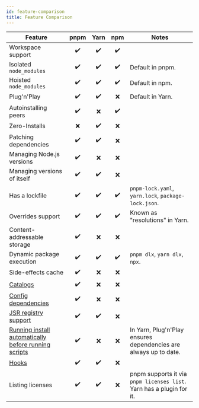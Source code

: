```yaml
---
id: feature-comparison
title: Feature Comparison
---
```


| Feature                                                 |pnpm|Yarn|npm | Notes |
| ---                                                     |:--:|:--:|:--:| ---   |
| Workspace support                                       | ✔️ | ✔️ | ✔️ |
| Isolated `node_modules`                                 | ✔️ | ✔️ | ✔️ | Default in pnpm. |
| Hoisted `node_modules`                                  | ✔️ | ✔️ | ✔️ | Default in npm. |
| Plug'n'Play                                             | ✔️ | ✔️ | ❌| Default in Yarn. |
| Autoinstalling peers                                    | ✔️ | ❌| ✔️ |
| Zero-Installs                                           | ❌| ✔️ | ❌|
| Patching dependencies                                   | ✔️ | ✔️ | ❌|
| Managing Node.js versions                               | ✔️ | ❌| ❌|
| Managing versions of itself                             | ✔️ | ✔️ | ❌|
| Has a lockfile                                          | ✔️ | ✔️ | ✔️ | `pnpm-lock.yaml`, `yarn.lock`, `package-lock.json`. |
| Overrides support                                       | ✔️ | ✔️ | ✔️ | Known as "resolutions" in Yarn. |
| Content-addressable storage                             | ✔️ | ❌| ❌|
| Dynamic package execution                               | ✔️ | ✔️ | ✔️ | `pnpm dlx`, `yarn dlx`, `npx`. |
| Side-effects cache                                      | ✔️ | ❌| ❌|
| [Catalogs]                                              | ✔️ | ❌| ❌|
| [Config dependencies]                                   | ✔️ | ❌| ❌|
| [JSR registry support]                                  | ✔️ | ✔️ | ❌|
| [Running install automatically before running scripts] | ✔️ | ❌| ❌| In Yarn, Plug'n'Play ensures dependencies are always up to date. |
| [Hooks]                                                 | ✔️ | ✔️ | ❌|
| Listing licenses                                        | ✔️ | ✔️ | ❌| pnpm supports it via `pnpm licenses list`. Yarn has a plugin for it. |

[Catalogs]: ./catalogs.md
[Config dependencies]: ./config-dependencies.md
[JSR registry support]: ./cli/add.md#install-from-the-jsr-registry
[Running install automatically before running scripts]: ./settings.md#verifydepsbeforerun
[hooks]: ./pnpmfile.md
